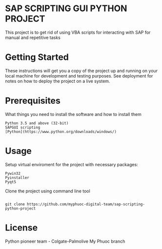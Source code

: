 # SAP SCRIPTING GUI PYTHON PROJECT
This project is to get rid of using VBA scripts for interacting with SAP for manual and repetitive tasks

# Getting Started
These instructions will get you a copy of the project up and running on your local machine for development and testing purposes. See deployment for notes on how to deploy the project on a live system.

# Prerequisites
What things you need to install the software and how to install them

```
Python 3.5 and above (32-bit)
SAPGUI scripting
[Python](https://www.python.org/downloads/windows/)
```

# Usage
Setup virtual enviroment for the project with necessary packages:
```
Pywin32
Pyinstaller
Pyqt5
```
Clone the project using command line tool
```

git clone https://github.com/myphuoc-digital-team/sap-scripting-python-project
```
# License
Python pioneer team - Colgate-Palmolive My Phuoc branch 